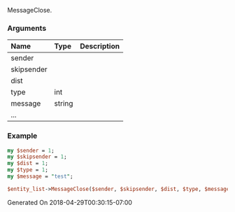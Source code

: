MessageClose.
### Arguments
**Name**|**Type**|**Description**
:---|:---|:---
sender||
skipsender||
dist||
type|int|
message|string|
...||

### Example

```perl
my $sender = 1;
my $skipsender = 1;
my $dist = 1;
my $type = 1;
my $message = "test";

$entity_list->MessageClose($sender, $skipsender, $dist, $type, $message, ...); # Returns void
```


Generated On 2018-04-29T00:30:15-07:00